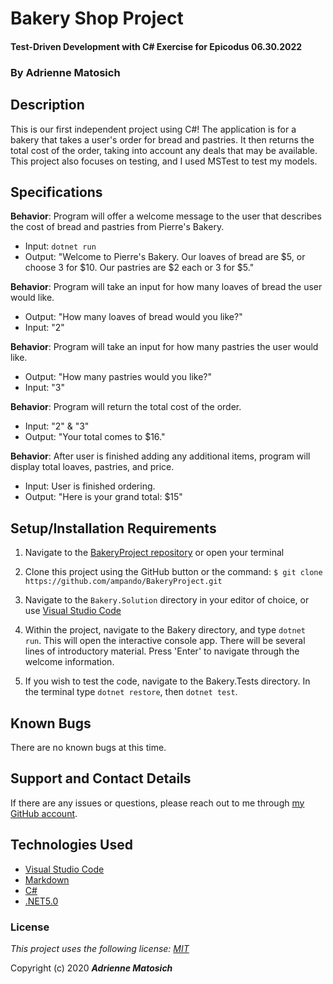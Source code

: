 # Bakery Shop Project 

#### Test-Driven Development with C# Exercise for Epicodus 06.30.2022

### By Adrienne Matosich 

## Description

This is our first independent project using C#! The application is for a bakery that takes a user's order for bread and pastries. It then returns the total cost of the order, taking into account any deals that may be available. This project also focuses on testing, and I used MSTest to test my models.

## Specifications

**Behavior**: Program will offer a welcome message to the user that describes the cost of bread and pastries from Pierre's Bakery.
  * Input: `dotnet run`
  * Output: "Welcome to Pierre's Bakery. Our loaves of bread are $5, or choose 3 for $10. Our pastries are $2 each or 3 for $5."

**Behavior**: Program will take an input for how many loaves of bread the user would like.
  * Output: "How many loaves of bread would you like?"
  * Input: "2"

**Behavior**: Program will take an input for how many pastries the user would like.
  * Output: "How many pastries would you like?"
  * Input: "3"

**Behavior**: Program will return the total cost of the order.
  * Input: "2" & "3"
  * Output: "Your total comes to $16."
 
**Behavior**: After user is finished adding any additional items, program will display total loaves, pastries, and price.
  * Input: User is finished ordering.
  * Output: "Here is your grand total: $15"

## Setup/Installation Requirements

1.  Navigate to the [BakeryProject repository](https://github.com/ampando/BakeryProject) or open your terminal

2. Clone this project using the GitHub button or the command:
`$ git clone https://github.com/ampando/BakeryProject.git`

3. Navigate to the `Bakery.Solution` directory in your editor of choice, or use [Visual Studio Code](https://code.visualstudio.com/)

5. Within the project, navigate to the Bakery directory, and type `dotnet run`. This will open the interactive console app. There will be several lines of introductory material. Press 'Enter' to navigate through the welcome information.

6. If you wish to test the code, navigate to the Bakery.Tests directory. In the terminal type `dotnet restore`, then `dotnet test`.

## Known Bugs

There are no known bugs at this time.

## Support and Contact Details

If there are any issues or questions, please reach out to me through [my GitHub account](https://github.com/ampando).

## Technologies Used

*  [Visual Studio Code](https://code.visualstudio.com/)
*  [Markdown](https://daringfireball.net/projects/markdown/)
*  [C#](https://docs.microsoft.com/en-us/dotnet/csharp/)
*  [.NET5.0](https://dotnet.microsoft.com/download/dotnet-core/net5.0)

### License

*This project uses the following license: [MIT](https://opensource.org/licenses/MIT)*

Copyright (c) 2020 **_Adrienne Matosich_** 